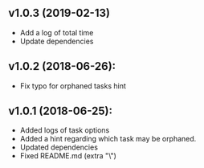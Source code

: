 ## v1.0.3 (2019-02-13)
* Add a log of total time
* Update dependencies

## v1.0.2 (2018-06-26):
* Fix typo for orphaned tasks hint

## v1.0.1 (2018-06-25):
* Added logs of task options
* Added a hint regarding which task may be orphaned.
* Updated dependencies
* Fixed README.md (extra "\\")
